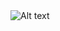 
<img src="https://cdn.discordapp.com/attachments/967933928117772288/1174524935167823942/archdwm.jpg?ex=6567e896&is=65557396&hm=71f5e179f56fb158d0cf5bcc8d6763567f49a2e4167b71982271011504e4b836&" alt="Alt text" title="Optional title">
